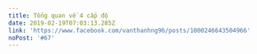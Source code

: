 ```yaml
---
title: Tổng quan về 4 cấp độ
date: 2019-02-19T07:03:13.285Z
link: 'https://www.facebook.com/vanthanhng96/posts/1000246643504966'
noPost: '#67'
---
```


